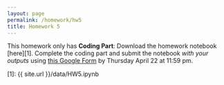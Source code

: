 ```yaml
---
layout: page
permalink: /homework/hw5
title: Homework 5
---
```


This homework only has **Coding Part**: Download the homework notebook [here][1]. Complete the coding part and submit the notebook _with your outputs_ using [this Google Form](https://forms.gle/CFtAaCJ2ZePHqNFz8) by Thursday April 22 at 11:59 pm.

[1]: {{ site.url }}/data/HW5.ipynb

